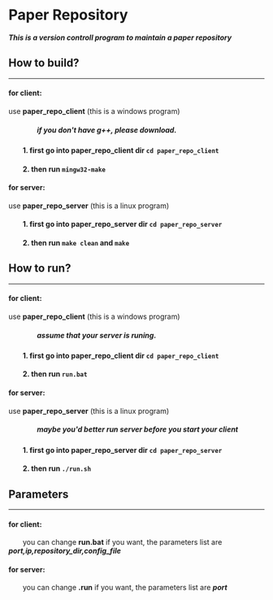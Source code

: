 # Paper Repository
***This is a version controll program to maintain a paper repository***

## How to build?
---
#### for client: 
use **paper_repo_client** (this is a windows program)
##### &emsp;&emsp;&emsp;&emsp;if you don't have **g++**, please download.
#### &emsp;&emsp;1. first go into paper_repo_client dir `cd paper_repo_client`
#### &emsp;&emsp;2. then run `mingw32-make`

#### for server: 
use **paper_repo_server** (this is a linux program)
#### &emsp;&emsp;1. first go into paper_repo_server dir `cd paper_repo_server`
#### &emsp;&emsp;2. then run `make clean` and `make`

## How to run?
---
#### for client: 
use **paper_repo_client** (this is a windows program)
##### &emsp;&emsp;&emsp;&emsp;assume that your server is runing.
#### &emsp;&emsp;1. first go into paper_repo_client dir `cd paper_repo_client`
#### &emsp;&emsp;2. then run `run.bat`

#### for server: 
use **paper_repo_server** (this is a linux program)
##### &emsp;&emsp;&emsp;&emsp;maybe you'd better run server before you start your client
#### &emsp;&emsp;1. first go into paper_repo_server dir `cd paper_repo_server`
#### &emsp;&emsp;2. then run `./run.sh`

## Parameters
---
#### for client:
&emsp;&emsp;you can change **run.bat** if you want, the parameters list are ***port,ip,repository_dir,config_file***

#### for server:
&emsp;&emsp;you can change **.run** if you want, the parameters list are ***port***